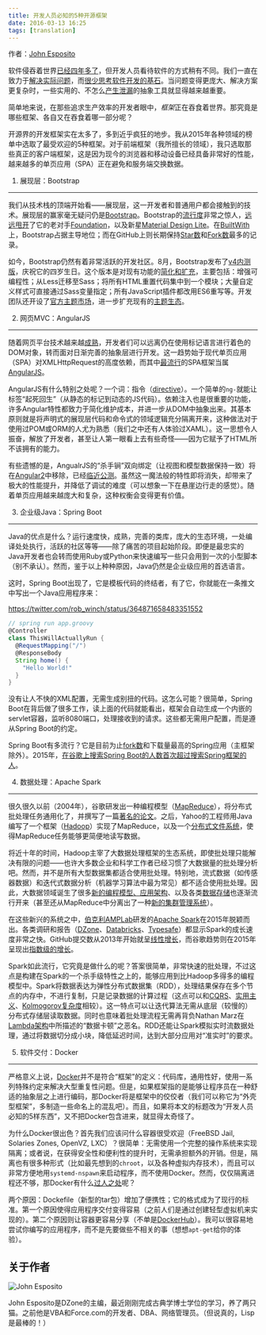 ```yaml
---
title: 开发人员必知的5种开源框架
date: 2016-03-13 16:25
tags: [translation]
---
```


作者：[John Esposito](https://opensource.com/business/15/12/top-5-frameworks)

软件侵吞着世界[已经四年多了][1]，但开发人员看待软件的方式稍有不同。我们一直在致力于[解决实际问题][2]，而[很少思考软件开发的基石][3]。当问题变得更庞大、解决方案更复杂时，一些实用的、不怎么[产生泄漏][4]的抽象工具就显得越来越重要。

简单地来说，在那些追求生产效率的开发者眼中，*框架*正在吞食着世界。那究竟是哪些框架、各自又在吞食着哪一部分呢？

开源界的开发框架实在太多了，多到近乎疯狂的地步。我从2015年各种领域的榜单中选取了最受欢迎的5种框架。对于前端框架（我所擅长的领域），我只选取那些真正的客户端框架，这是因为现今的浏览器和移动设备已经具备非常好的性能，越来越多的单页应用（SPA）正在避免和服务端交换数据。

1. 展现层：Bootstrap
---

我们从技术栈的顶端开始看——展现层，这一开发者和普通用户都会接触到的技术。展现层的赢家毫无疑问仍是[Bootstrap][101]。Bootstrap的[流行度][102]非常之惊人，[远远甩开][103]了它的老对手[Foundation][104]，以及新星[Material Design Lite][105]。在[BuiltWith][106]上，Bootstrap占据主导地位；而在GitHub上则长期保持[Star数][107]和[Fork数][108]最多的记录。

如今，Bootstrap仍然有着非常活跃的开发社区。8月，Bootstrap发布了[v4][109][内测版][110]，庆祝它的四岁生日。这个版本是对现有功能的[简化和扩充][111]，主要包括：增强可编程性；从Less迁移至Sass；将所有HTML重置代码集中到一个模块；大量自定义样式可直接通过Sass变量指定；所有JavaScript插件都改用ES6重写等。开发团队还开设了[官方主题市场][112]，进一步扩充现有的[主题生态][113]。

2. 网页MVC：AngularJS
---

随着网页平台技术越来越[成熟][201]，开发者们可以远离仍在使用标记语言进行着色的DOM对象，转而面对日渐完善的抽象层进行开发。这一趋势始于现代单页应用（SPA）对XMLHttpRequest的高度依赖，而其中[最][202][流行][203]的SPA框架当属[AngularJS][204]。

AngularJS有什么特别之处呢？一个词：指令（[directive][205]）。一个简单的`ng-`就能让标签“起死回生”（从静态的标记到动态的JS代码）。依赖注入也是很重要的功能，许多Angular特性都致力于简化维护成本，并进一步从DOM中抽象出来。其基本原则就是将声明式的展现层代码和命令式的领域逻辑充分隔离开来，这种做法对于使用过POM或ORM的人尤为熟悉（我们之中还有人体验过XAML）。这一思想令人振奋，解放了开发者，甚至让人第一眼看上去有些奇怪——因为它赋予了HTML所不该拥有的能力。

有些遗憾的是，AngualrJS的“杀手锏”双向绑定（让视图和模型数据保持一致）将在[Angular2][206]中移除，已经[临近公测][207]。虽然这一魔法般的特性即将消失，却带来了极大的性能提升，并降低了调试的难度（可以想象一下在悬崖边行走的感觉）。随着单页应用越来越庞大和复杂，这种权衡会变得更有价值。

<!-- more -->

3. 企业级Java：Spring Boot
---

Java的优点是什么？运行速度快，成熟，完善的类库，庞大的生态环境，一处编译处处执行，活跃的社区等等——除了痛苦的项目起始阶段。即便是最忠实的Java开发者也会转而使用Ruby或Python来快速编写一些只会用到一次的小型脚本（别不承认）。然而，鉴于以上种种原因，Java仍然是企业级应用的首选语言。

这时，Spring Boot出现了，它是模板代码的终结者，有了它，你就能在一条推文中写出一个Java应用程序来：

https://twitter.com/rob_winch/status/364871658483351552

```groovy
// spring run app.groovy
@Controller
class ThisWillActuallyRun {
  @RequestMapping("/")
  @ResponseBody
  String home() {
    "Hello World!"
  }
}
```

没有让人不快的XML配置，无需生成别扭的代码。这怎么可能？很简单，Spring Boot在背后做了很多工作，读上面的代码就能看出，框架会自动生成一个内嵌的servlet容器，监听8080端口，处理接收到的请求。这些都无需用户配置，而是遵从Spring Boot的约定。

Spring Boot有多流行？它是目前为止[fork数][301]和下载量最高的Spring应用（主框架除外）。2015年，[在谷歌上搜索Spring Boot的人数首次超过搜索Spring框架的人][302]。

4. 数据处理：Apache Spark
---

很久很久以前（2004年），谷歌研发出一种编程模型（[MapReduce][401]），将分布式批处理任务通用化了，并撰写了一篇[著名的论文][402]。之后，Yahoo的工程师用Java编写了一个框架（[Hadoop][403]）实现了MapReduce，以及一个[分布式文件系统][404]，使得MapReduce任务能够更简便地读写数据。

将近十年的时间，Hadoop主宰了大数据处理框架的生态系统，即使批处理只能解决有限的问题——也许大多数企业和科学工作者已经习惯了大数据量的批处理分析吧。然而，并不是所有大型数据集都适合使用批处理。特别地，流式数据（如传感器数据）和迭代式数据分析（机器学习算法中最为常见）都不适合使用批处理。因此，大数据领域诞生了很多[新的编程模型、应用架构][405]、以及各类[数据存储][406]也逐渐流行开来（甚至还从MapReduce中分离出了一种[新的集群管理系统][407]）。

在这些新兴的系统之中，[伯克利AMPLab][408]研发的[Apache Spark][409]在2015年脱颖而出。各类调研和报告（[DZone][410]、[Databricks][411]、[Typesafe][412]）都显示Spark的成长速度非常之快。GitHub提交数从2013年开始就呈[线性增长][413]，而谷歌趋势则在2015年呈现出[指数级的增长][414]。

Spark如此流行，它究竟是做什么的呢？答案很简单，非常快速的批处理，不过这点是构建在Spark的一个杀手级特性之上的，能够应用到比Hadoop多得多的编程模型中。Spark将数据表达为弹性分布式数据集（RDD），处理结果保存在多个节点的内存中，不进行复制，只是记录数据的计算过程（这点可以和[CQRS][415]、[实用主义][416]、[Kolmogorov复杂度][417]相较）。这一特点可以让迭代算法无需从底层（较慢的）分布式存储层读取数据。同时也意味着批处理流程无需再背负Nathan Marz在[Lambda架构][418]中所描述的“数据卡顿”之恶名。RDD还能让Spark模拟实时流数据处理，通过将数据切分成小块，降低延迟时间，达到大部分应用对“准实时”的要求。

5. 软件交付：Docker
---

严格意义上说，[Docker][501]并不是符合“框架”的定义：代码库，通用性好，使用一系列特殊约定来解决大型重复性问题。但是，如果框架指的是能够让程序员在一种舒适的抽象层之上进行编码，那Docker将是框架中的佼佼者（我们可以称它为“外壳型框架”，多制造一些命名上的混乱吧）。而且，如果将本文的标题改为“开发人员必知的5样东西”，又不把Docker包含进来，就显得太奇怪了。

为什么Docker很出色？首先我们应该问什么容器很受欢迎（FreeBSD Jail, Solaries Zones, OpenVZ, LXC）？很简单：无需使用一个完整的操作系统来实现隔离；或者说，在获得安全性和便利性的提升时，无需承担额外的开销。但是，隔离也有很多种形式（比如最先想到的`chroot`，以及各种虚拟内存技术），而且可以非常方便地用`systemd-nspawn`来启动程序，而不使用Docker。然而，仅仅隔离进程还不够，那Docker有什么[过人之处][502]呢？

两个原因：Dockefile（新型的tar包）增加了便携性；它的格式成为了现行的标准。第一个原因使得应用程序交付变得容易（之前人们是通过创建轻型虚拟机来实现的）。第二个原因则让容器更容易分享（不单是[DockerHub][503]）。我可以很容易地尝试你编写的应用程序，而不是先要做些不相关的事（想想`apt-get`给你的体验）。

关于作者
---

![John Esposito](https://opensource.com/sites/default/files/styles/profile_pictures/public/pictures/john-esposito.jpg?itok=xPVFPzr2)

John Esposito是DZone的主编，最近刚刚完成古典学博士学位的学习，养了两只猫。之前他是VBA和Force.com的开发者、DBA、网络管理员。（但说真的，Lisp是最棒的！）

[1]: http://www.wsj.com/articles/SB10001424053111903480904576512250915629460
[2]: http://www.dougengelbart.org/pubs/augment-3906.html
[3]: http://worrydream.com/refs/Brooks-NoSilverBullet.pdf
[4]: http://www.joelonsoftware.com/articles/LeakyAbstractions.html

[101]: http://getbootstrap.com/
[102]: https://www.google.com/trends/explore#q=%2Fm%2F0j671ln
[103]: https://www.google.com/trends/explore#q=%2Fm%2F0j671ln%2C%20%2Fm%2F0ll4n18%2C%20Material%20Design%20Lite&cmpt=q&tz=Etc%2FGMT%2B5
[104]: http://foundation.zurb.com/
[105]: http://www.getmdl.io/
[106]: http://trends.builtwith.com/docinfo/Twitter-Bootstrap
[107]: https://github.com/search?q=stars:%3E1&s=stars&type=Repositories
[108]: https://github.com/search?o=desc&q=stars:%3E1&s=forks&type=Repositories
[109]: http://v4-alpha.getbootstrap.com/
[110]: http://blog.getbootstrap.com/2015/08/19/bootstrap-4-alpha/
[111]: http://v4-alpha.getbootstrap.com/migration/
[112]: http://themes.getbootstrap.com/
[113]: https://www.google.com/search?q=bootstrap+theme+sites

[201]: https://www.w3.org/blog/news/
[202]: https://www.google.com/trends/explore#q=%2Fm%2F0j45p7w%2C%20EmberJS%2C%20MeteorJS%2C%20BackboneJS&cmpt=q&tz=Etc%2FGMT%2B5
[203]: https://www.pluralsight.com/browse#tab-courses-popular
[204]: https://angularjs.org/
[205]: https://docs.angularjs.org/guide/directive
[206]: https://www.quora.com/Why-is-the-two-way-data-binding-being-dropped-in-Angular-2
[207]: http://angularjs.blogspot.com/2015/11/highlights-from-angularconnect-2015.html

[301]: https://github.com/spring-projects
[302]: https://www.google.com/trends/explore#q=spring%20boot%2C%20spring%20framework&cmpt=q&tz=Etc%2FGMT%2B5

[401]: http://ayende.com/blog/4435/map-reduce-a-visual-explanation
[402]: http://static.googleusercontent.com/media/research.google.com/en//archive/mapreduce-osdi04.pdf
[403]: https://hadoop.apache.org/
[404]: https://hadoop.apache.org/docs/stable/hadoop-project-dist/hadoop-hdfs/HdfsUserGuide.html
[405]: https://www.linkedin.com/pulse/100-open-source-big-data-architecture-papers-anil-madan
[406]: http://www.journalofbigdata.com/content/2/1/18
[407]: https://hadoop.apache.org/docs/current/hadoop-yarn/hadoop-yarn-site/YARN.html
[408]: http://spark.apache.org/research.html
[409]: http://spark.apache.org/
[410]: https://dzone.com/guides/big-data-business-intelligence-and-analytics-2015
[411]: http://cdn2.hubspot.net/hubfs/438089/DataBricks_Surveys_-_Content/Spark-Survey-2015-Infographic.pdf
[412]: https://info.typesafe.com/COLL-20XX-Spark-Survey-Report_LP.html?lst=PR&lsd=COLL-20XX-Spark-Survey-Trends-Adoption-Report
[413]: https://github.com/apache/spark/graphs/contributors
[414]: https://www.google.com/trends/explore#q=%2Fm%2F0ndhxqz
[415]: http://martinfowler.com/bliki/CQRS.html
[416]: http://plato.stanford.edu/entries/peirce/
[417]: http://people.cs.uchicago.edu/~fortnow/papers/kaikoura.pdf
[418]: http://lambda-architecture.net/

[501]: https://www.docker.com/
[502]: http://techapostle.blogspot.com/2015/04/the-3-reasons-why-docker-got-it-right.html
[503]: https://hub.docker.com/

